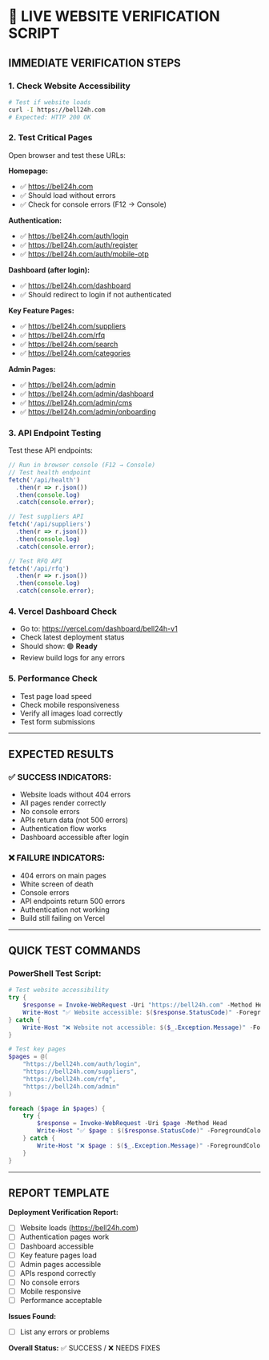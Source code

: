 # 🚀 LIVE WEBSITE VERIFICATION SCRIPT

## IMMEDIATE VERIFICATION STEPS

### 1. **Check Website Accessibility**
```bash
# Test if website loads
curl -I https://bell24h.com
# Expected: HTTP 200 OK
```

### 2. **Test Critical Pages**
Open browser and test these URLs:

**Homepage:**
- ✅ https://bell24h.com
- ✅ Should load without errors
- ✅ Check for console errors (F12 → Console)

**Authentication:**
- ✅ https://bell24h.com/auth/login
- ✅ https://bell24h.com/auth/register
- ✅ https://bell24h.com/auth/mobile-otp

**Dashboard (after login):**
- ✅ https://bell24h.com/dashboard
- ✅ Should redirect to login if not authenticated

**Key Feature Pages:**
- ✅ https://bell24h.com/suppliers
- ✅ https://bell24h.com/rfq
- ✅ https://bell24h.com/search
- ✅ https://bell24h.com/categories

**Admin Pages:**
- ✅ https://bell24h.com/admin
- ✅ https://bell24h.com/admin/dashboard
- ✅ https://bell24h.com/admin/cms
- ✅ https://bell24h.com/admin/onboarding

### 3. **API Endpoint Testing**
Test these API endpoints:

```javascript
// Run in browser console (F12 → Console)
// Test health endpoint
fetch('/api/health')
  .then(r => r.json())
  .then(console.log)
  .catch(console.error);

// Test suppliers API
fetch('/api/suppliers')
  .then(r => r.json())
  .then(console.log)
  .catch(console.error);

// Test RFQ API
fetch('/api/rfq')
  .then(r => r.json())
  .then(console.log)
  .catch(console.error);
```

### 4. **Vercel Dashboard Check**
- Go to: https://vercel.com/dashboard/bell24h-v1
- Check latest deployment status
- Should show: 🟢 **Ready**
- Review build logs for any errors

### 5. **Performance Check**
- Test page load speed
- Check mobile responsiveness
- Verify all images load correctly
- Test form submissions

---

## EXPECTED RESULTS

### ✅ **SUCCESS INDICATORS:**
- Website loads without 404 errors
- All pages render correctly
- No console errors
- APIs return data (not 500 errors)
- Authentication flow works
- Dashboard accessible after login

### ❌ **FAILURE INDICATORS:**
- 404 errors on main pages
- White screen of death
- Console errors
- API endpoints return 500 errors
- Authentication not working
- Build still failing on Vercel

---

## QUICK TEST COMMANDS

### PowerShell Test Script:
```powershell
# Test website accessibility
try {
    $response = Invoke-WebRequest -Uri "https://bell24h.com" -Method Head
    Write-Host "✅ Website accessible: $($response.StatusCode)" -ForegroundColor Green
} catch {
    Write-Host "❌ Website not accessible: $($_.Exception.Message)" -ForegroundColor Red
}

# Test key pages
$pages = @(
    "https://bell24h.com/auth/login",
    "https://bell24h.com/suppliers", 
    "https://bell24h.com/rfq",
    "https://bell24h.com/admin"
)

foreach ($page in $pages) {
    try {
        $response = Invoke-WebRequest -Uri $page -Method Head
        Write-Host "✅ $page : $($response.StatusCode)" -ForegroundColor Green
    } catch {
        Write-Host "❌ $page : $($_.Exception.Message)" -ForegroundColor Red
    }
}
```

---

## REPORT TEMPLATE

**Deployment Verification Report:**
- [ ] Website loads (https://bell24h.com)
- [ ] Authentication pages work
- [ ] Dashboard accessible
- [ ] Key feature pages load
- [ ] Admin pages accessible
- [ ] APIs respond correctly
- [ ] No console errors
- [ ] Mobile responsive
- [ ] Performance acceptable

**Issues Found:**
- [ ] List any errors or problems

**Overall Status:** ✅ SUCCESS / ❌ NEEDS FIXES
